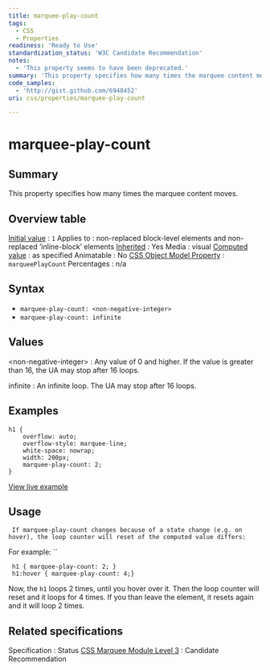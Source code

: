 ```yaml
---
title: marquee-play-count
tags:
  - CSS
  - Properties
readiness: 'Ready to Use'
standardization_status: 'W3C Candidate Recommendation'
notes:
  - 'This property seems to have been deprecated.'
summary: 'This property specifies how many times the marquee content moves.'
code_samples:
  - 'http://gist.github.com/6948452'
uri: css/properties/marquee-play-count

---
```

# marquee-play-count

## Summary

This property specifies how many times the marquee content moves.

## Overview table

[Initial value](/css/concepts/initial_value)
:   `1`
Applies to
:   non-replaced block-level elements and non-replaced ’inline-block’ elements
[Inherited](/css/concepts/inherited)
:   Yes
Media
:   visual
[Computed value](/css/concepts/computed_value)
:   as specified
Animatable
:   No
[CSS Object Model Property](/css/concepts/cssom)
:   `marqueePlayCount`
Percentages
:   n/a

## Syntax

-   `marquee-play-count: <non-negative-integer>`
-   `marquee-play-count: infinite`

## Values

\<non-negative-integer\>
:   Any value of 0 and higher. If the value is greater than 16, the UA may stop after 16 loops.

infinite
:   An infinite loop. The UA may stop after 16 loops.

## Examples

``` {.css}
h1 {
    overflow: auto;
    overflow-style: marquee-line;
    white-space: nowrap;
    width: 200px;
    marquee-play-count: 2;
}
```

[View live example](http://code.webplatform.org/gist/6948452)

## Usage

     If marquee-play-count changes because of a state change (e.g. on hover), the loop counter will reset of the computed value differs:

For example: ``

     h1 { marquee-play-count: 2; }
     h1:hover { marquee-play-count: 4;}

Now, the `h1` loops 2 times, until you hover over it. Then the loop counter will reset and it loops for 4 times. If you than leave the element, it resets again and it will loop 2 times.

## Related specifications

Specification
:   Status
[CSS Marquee Module Level 3](http://www.w3.org/TR/css3-marquee/#the-marquee-play-count)
:   Candidate Recommendation

